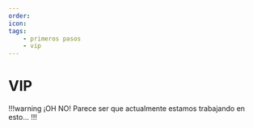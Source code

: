 ```yaml
---
order: 
icon: 
tags:
    - primeros pasos
    - vip
---
```


# VIP

!!!warning ¡OH NO!
Parece ser que actualmente estamos trabajando en esto...
!!!